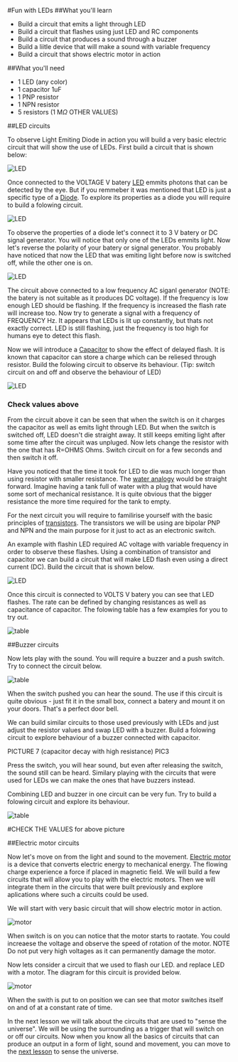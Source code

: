 #Fun with LEDs
##What you'll learn
+ Build a circuit that emits a light through LED
+ Build a circuit that flashes using just LED and RC components
+ Build a circuit that produces a sound through a buzzer
+ Build a liitle device that will make a sound with variable frequency
+ Build a circuit that shows electric motor in action

##What you'll need
+ 1 LED (any color)
+ 1 capacitor 1uF
+ 1 PNP resistor
+ 1 NPN resistor
+ 5 resistors (1 M$\Omega$ OTHER VALUES) 

##LED circuits

To observe Light Emiting Diode in action you will build a very basic electric circuit that will show the use of LEDs. First build a circuit that is shown below:

![LED](../resources/pic1.jpg)

Once connected to the VOLTAGE V batery [LED](led.html) emmits photons that can be detected by the eye. But if you remmeber it was mentioned that LED is just a specific type of a [Diode](diode.html). To explore its properties as a diode you will require to build a folowing circuit.

![LED](../resources/pic3.jpg)

To observe the properties of a diode let's connect it to 3 V batery or DC signal generator. You will notice that only one of the LEDs emmits light. Now let's reverse the polarity of your batery or signal generator. You probably have noticed that now the LED that was emiting light before now is switched off, while the other one is on.

![LED](../resources/pic2.jpg)

The circuit above connected to a low frequency AC siganl generator (NOTE: the batery is not suitable as it produces DC voltage). If the frequency is low enough LED should be flashing. If the frequency is increased the flash rate will increase too. Now try to generate a signal with a frequency of FREQUENCY Hz. It appears that LEDs is lit up constantly, but thats not exactly correct. LED is still flashing, just the frequency is too high for humans eye to detect this flash.

Now we will introduce a [Capacitor](capacitor.html) to show the effect of delayed flash. It is known that capacitor can store a charge which can be reliesed through resistor. Build the folowing circuit to observe its behaviour. (Tip: switch circuit on and off and observe the behaviour of LED)

![LED](../resources/pic9.jpg)

### Check values above

From the circuit above it can be seen that when the switch is on it charges the capacitor as well as emits light through LED. But when the switch is switched off, LED doesn't die straight away. It still keeps emiting light after some time after the circuit was unpluged. Now lets change the resistor with the one that has R=OHMS Ohms. Switch circuit on for a few seconds and then switch it off. 

Have you noticed that the time it took for LED to die was much longer than using resistor with smaller resistance. The [water analogy](water_analogy.html) would be straight forward. Imagine having a tank full of water with a plug that would have some sort of mechanical resistance. It is quite obvious that the bigger resistance the more time required for the tank to empty. 

For the next circuit you will require to familirise yourself with the basic principles of [transistors](transistor.html). The transistors we will be using are bipolar PNP and NPN and the main purpose for it just to act as an electronic switch. 

An example with flashin LED required AC voltage with variable frequency in order to observe these flashes. Using a combination of transistor and capacitor we can build a circuit that will make LED flash even using a direct current (DC). Build the circuit that is shown below.

![LED](../resources/pic4.jpg)

Once this circuit is connected to VOLTS V batery you can see that LED flashes. The rate can be defined by changing resistances as well as capacitance of capacitor. The folowing table has a few examples for you to try out. 

![table](../resources/tbl1.jpg)


##Buzzer circuits

Now lets play with the sound. You will require a buzzer and a push switch. Try to connect the circuit below.

![table](../resources/pic8.jpg)

When the switch pushed you can hear the sound. The use if this circuit is quite obvious - just fit it in the small box, connect a batery and mount it on your doors. That's a perfect door bell. 

We can build similar circuits to those used previously with LEDs and just adjust the resistor values and swap LED with a buzzer. Build a folowing circuit to explore behaviour of a buzzer connected with capacitor.

PICTURE 7 (capacitor decay with high resistance) PIC3

Press the switch, you will hear sound, but even after releasing the switch, the sound still can be heard. Similary playing with the circuits that were used for LEDs we can make the ones that have buzzers instead. 

Combining LED and buzzer in one circuit can be very fun. Try to build a folowing circuit and explore its behaviour.

![table](../resources/pic7.jpg)

#CHECK THE VALUES for above picture

##Electric motor circuits

Now let's move on from the light and sound to the movement. [Electric motor](http://en.wikipedia.org/wiki/Electric_motor) is a device that converts electric energy to mechanical energy. The flowing charge experience a force if placed in magnetic field. We will build a few circuits that will allow you to play with the electric motors. Then we will integrate them in the circuits that were built previously and explore aplications where such a circuits could be used.

We will start with very basic circuit that will show electric motor in action.

![motor](../resources/pic5.jpg)

When switch is on you can notice that the motor starts to raotate. You could increaese the voltage and observe the speed of rotation of the motor. NOTE Do not put very high voltages as it can permanently damage the motor. 

Now lets consider a circuit that we used to flash our LED. and replace LED with a motor. The diagram for this circuit is provided below.

![motor](../resources/pic6.jpg)

When the swith is put to on position we can see that motor switches itself on and of at a constant rate of time. 

In the next lesson we will talk about the circuits that are used to "sense the universe". We will be using the surrounding as a trigger that will switch on or off our circuits. Now when you know all the basics of circuits that can produce an output in a form of light, sound and movement, you can move to the [next lesson](lesson3.html) to sense the universe.



